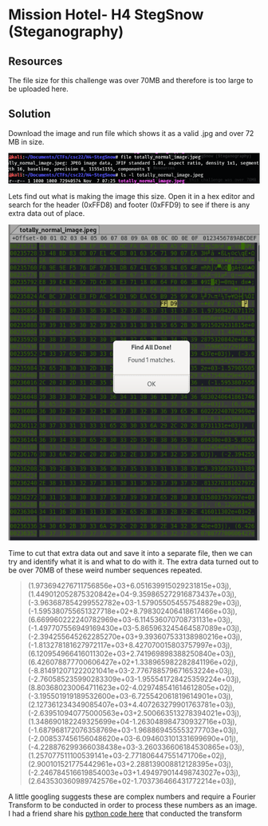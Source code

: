 # Mission Hotel- H4 StegSnow (Steganography) 

## Resources

The file size for this challenge was over 70MB and therefore is too large to be uploaded here.

## Solution

Download the image and run file which shows it as a valid .jpg and over 72 MB in size.

<p align="center"><img src="_images/size.png"></p>

Lets find out what is making the image this size. Open it in a hex editor and search for the header (0xFFD8) and footer (0xFFD9) to see if there is any extra data out of place.

<p align="center"><img src="_images/hex.png"></p>

Time to cut that extra data out and save it into a separate file, then we can try and identify what it is and what to do with it. The extra data turned out to be over 70MB of these weird number sequences repeated.

>(1.973694276711756856e+03+6.051639915029231815e+03j), (1.449012052875320842e+04-9.359865272916873437e+03j), 
>(-3.963687854299552782e+03-1.579055054557548829e+03j), (-1.595380755651327718e+02+8.798302406418617466e+03j), 
>(6.669960222240782969e+03-6.114536070708731131e+03j), (-1.497707556949169430e+03-5.865963245464587089e+03j), 
>(-2.394255645262285270e+03+9.393607533138980216e+03j), (-1.813278181627972117e+03+8.427070015803757997e+03j), 
>(6.120954966416011302e+03+2.741969898388250840e+03j), (6.426078877700606427e+02+1.338965982282841196e+02j), 
>(-8.814912071222021041e+03-2.776788579671653224e+03j), (-2.760585235990283309e+03-1.955541728425359224e+03j), 
>(8.803680230064711623e+02-4.029748541614612805e+02j), (-3.195501919189532600e+03-6.725542061819614901e+03j), 
>(2.127361234349085407e+03+4.407263279901763781e+03j), (-2.639510940775000563e+03+2.500663513278394021e+03j), 
>(1.348690182249325699e+04-1.263048984730932716e+03j), (-1.687968172076358769e+03-1.968869455553277703e+03j), 
>(-2.008537456156048620e+03-6.094603101331699690e+01j), (-4.228876299366038438e+03-3.260336606184530865e+03j), 
>(1.257077511100539141e+03-2.771806447551471706e+02j), (2.900101521775442961e+03+2.288139008812128395e+03j), 
>(-2.246784516619854003e+03+1.494979014498743027e+03j), (2.643530360989742576e+02-1.703736466431772214e+03j),

A little googling suggests these are complex numbers and require a Fourier Transform to be conducted in order to process these numbers as an image. I had a friend share his [python code here]() that conducted the transform
